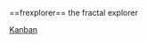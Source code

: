 ==frexplorer==
the fractal explorer

[Kanban](https://44ninjas.kanbanery.com/projects/18662/board/)
